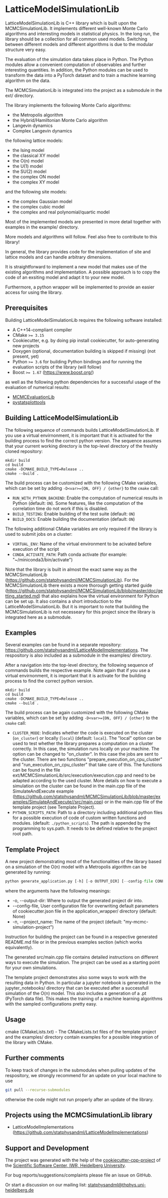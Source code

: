 LatticeModelSimulationLib
=========================

<!-- [![License: MIT](https://img.shields.io/badge/License-MIT-yellow.svg)](https://opensource.org/licenses/MIT)
[![GitHub Workflow Status](https://img.shields.io/github/workflow/status/statphysandml/LatticeModelSimulationLib/CI)](https://github.com/statphysandml/LatticeModelSimulationLib/actions?query=workflow%3ACI)
[![PyPI Release](https://img.shields.io/pypi/v/LatticeModelSimulationLib.svg)](https://pypi.org/project/LatticeModelSimulationLib)
[![Documentation Status](https://readthedocs.org/projects/LatticeModelSimulationLib/badge/)](https://LatticeModelSimulationLib.readthedocs.io/)
[![codecov](https://codecov.io/gh/statphysandml/LatticeModelSimulationLib/branch/main/graph/badge.svg)](https://codecov.io/gh/statphysandml/LatticeModelSimulationLib)
[![Quality Gate Status](https://sonarcloud.io/api/project_badges/measure?project=statphysandml_LatticeModelSimulationLib&metric=alert_status)](https://sonarcloud.io/dashboard?id=statphysandml_LatticeModelSimulationLib) -->

LatticeModelSimulationLib is C++ library which is built upon the MCMCSimulationLib. It implements different well-known Monte Carlo algorithms and interesting models in statistical physics. In the long run, the library should be a collection for all common used models. Switching between different models and different algorithms is due to the modular structure very easy.

The evaluation of the simulation data takes place in Python. The Python modules allow a convenient computation of observables and further interesting quantities. In addition, the Python modules can be used to transform the data into a PyTorch dataset and to train a machine learning algorithm on the data.

The MCMCSimulationLib is integrated into the project as a submodule in the ext/ directory.

The library implements the following Monte Carlo algorithms:

- the Metropolis algorithm
- the Hybrid/Hamiltonian Monte Carlo algorithm
- Langevin dynamics
- Complex Langevin dynamics

the following lattice models:

- the Ising model
- the classical XY model
- the O(n) model
- the U(1) model
- the SU(2) model
- the complex ON model
- the complex XY model

and the following site models:

- the complex Gaussian model
- the complex cubic model
- the complex and real polynomial/quartic model

Most of the implemented models are presented in more detail together with examples in the example/ directory.

More models and algorithms will follow. Feel also free to contribute to this library!

In general, the library provides code for the implementation of site and lattice models and can handle arbitrary dimensions.

It is straightforward to implement a new model that makes use of the existing algorithms and implementation. A possible approach is to copy the code of an exsiting model and adapt it to your new model.

Furthermore, a python wrapper will be implemented to provide an easier access for using the library.

Prerequisites
-------------

Building LatticeModelSimulationLib requires the following software installed:

* A C++14-compliant compiler
* CMake `>= 3.15`
* Cookiecutter, e.g. by doing pip install cookiecutter, for auto-generating new projects
* Doxygen (optional, documentation building is skipped if missing) (not present, yet)
* Python `>= 3.6` for building Python bindings and for running the evaluation scripts of the library (will follow)
* Boost `>= 1.67` (https://www.boost.org/)

as well as the following python dependencies for a successful usage of the evaluation of numerical results:

* [MCMCEvaluationLib](https://github.com/statphysandml/MCMCEvaluationLib)
* [pystatsplottools](https://github.com/statphysandml/pystatplottools)


Building LatticeModelSimulationLib
----------------------------------

The following sequence of commands builds LatticeModelSimulationLib. If you use a virtual envirnonment, it is important that it is activated for the building process to find the correct python version. The sequence assumes that your current working directory is the top-level directory
of the freshly cloned repository:

```
mkdir build
cd build
cmake -DCMAKE_BUILD_TYPE=Release ..
cmake --build .
```

The build process can be customized with the following CMake variables,
which can be set by adding `-D<var>={ON, OFF} / {other}` to the `cmake` call:

* `RUN_WITH_PYTHON_BACKEND`: Enable the computation of numerical results in Python (default: `ON`). Some features, like the computation of the correlation time do not work if this is disabled.
* `BUILD_TESTING`: Enable building of the test suite (default: `ON`)
* `BUILD_DOCS`: Enable building the documentation (default: `ON`)
<!-- * `BUILD_PYTHON_BINDINGS`: Enable building the Python bindings (default: `ON`) -->

The following additional CMake variables are only required if the library is used to submit jobs on a cluster:

* `VIRTUAL_ENV`: Name of the virtual environment to be acivated before execution of the script
* `CONDA_ACTIVATE_PATH`: Path conda activate (for example: "~/miniconda3/bin/activate")

Note that the library is built in almost the exact same way as the MCMCSimulationLib (https://github.com/statphysandml/MCMCSimulationLib). For the MCMCSimulationLib there exists a more thorough getting started guide (https://github.com/statphysandml/MCMCSimulationLib/blob/master/doc/getting_started.md) that also explains how the virtual environment for Python can be set up. It also contains a short introduction to the LatticeModelSimulationLib. But it is important to note that building the MCMCSimulationLib is not necesseary for this project since the library is integrated here as a submodule.

<!-- # Documentation

LatticeModelSimulationLib provides a Sphinx-based documentation, that can
be browsed [online at readthedocs.org](https://LatticeModelSimulationLib.readthedocs.io). -->

Examples
--------

Several examples can be found in a separate repository: https://github.com/statphysandml/LatticeModelImplementations. The respository is also included as a submodule in the examples/ directory.

After a navigation into the top-level directory, the following sequence of commands builds the respective example. Note again that if you use a virtual envirnonment, it is important that it is activate for the building process to find the correct python version.

```
mkdir build
cd build
cmake -DCMAKE_BUILD_TYPE=Release ..
cmake --build .
```

The build process can be again customized with the following CMake variables,
which can be set by adding `-D<var>={ON, OFF} / {other}` to the `cmake` call:

* `CLUSTER_MODE`: Indicates whether the code is executed on the cluster (`on_cluster`) or locally (`local`) (default: `local`). The "local" option can be used to test whether the library prepares a computation on a cluster correctly. In this case, the simulation runs locally on your machine. The option can be changed to "on_cluster". In this case the jobs are sent to the cluster. There are two functions "prepare_execution_on_cpu_cluster" and "run_execution_on_cpu_cluster" that take care of this. The functions can be found in the file ext/MCMCSimulationLib/src/execution/execution.cpp and need to be adapted according to the used cluster. More details on how to execute a simulation on the cluster can be found in the main.cpp file of the SimulateAndExecute example (https://github.com/statphysandml/MCMCSimulationLib/blob/master/examples/SimulateAndExecute//src/main.cpp) or in the main.cpp file of the template project (see Template Project).
* `PYTHON_SCRIPTS_PATH`: Path to a directory including additional python files for a possible execution of code of custom written functions and modules. (default: `./python_scripts`). The path is appended by the programming to sys.path. It needs to be defined relative to the project root path.

Template Project
----------------

A new project demonstrating most of the functionalities of the library based on a simulation of the O(n) model with a Metropolis algorithm can be generated by running:

```python
python generate_application.py [-h] [-o OUTPUT_DIR] [--config-file CONFIG_FILE] [-n PROJECT_NAME]
```

where the arguments have the following meanings:

* -o, --output-dir: Where to output the generated project dir into.
* --config-file, User configuration file for overwriting default parameters of cookiecutter.json file in the application_wrapper/ directory (default: None)
* -n, --project_name: The name of the project (default: "my-mcmc-simulation-project")

Instruction for building the project can be found in a respective generated README.md file or in the previous examples section (which works equivalently).

The generated src/main.cpp file contains detailed instructions on different ways to execute the simulation. The project can be used as a starting point for your own simulations.

The template project demonstrates also some ways to work with the resulting data in Python. In particular a jupyter notebook is generated in the jupyter_notebooks/ directory that can be executed after a successfull simulation of the O(n) model. This also includes a generation of a .pt (PyTorch data file). This makes the training of a machine learning algorithms with the sampled configurations pretty easy.

Usage
-----

cmake (CMakeLists.txt) - The CMakeLists.txt files of the template project and the examples/ directory contain examples for a possible integration of the library with CMake.

Further comments
----------------

To keep track of changes in the submodules when pulling updates of the respository, we strongly recommend for an update on your local machine to use

```bash
git pull --recurse-submodules
```

otherwise the code might not run properly after an update of the library.


Projects using the MCMCSimulationLib library
-------------------------------------------------------

- LatticeModelImplementations (https://github.com/statphysandml/LatticeModelImplementations)

Support and Development
----------------------

The project was generated with the help of the [cookiecutter-cpp-project](https://github.com/ssciwr/cookiecutter-cpp-project) of the [Scientific Software Center, IWR, Heidelberg University](https://ssc.iwr.uni-heidelberg.de/).

For bug reports/suggestions/complaints please file an issue on GitHub.

Or start a discussion on our mailing list: statphysandml@thphys.uni-heidelberg.de
